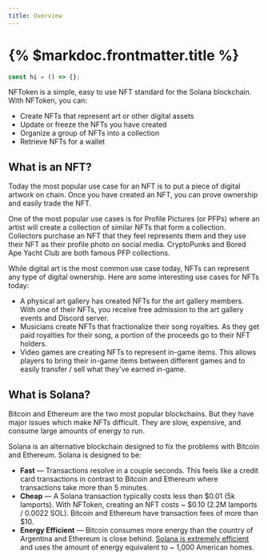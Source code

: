 ```yaml
---
title: Overview
---
```


# {% $markdoc.frontmatter.title %}

```js
const hi = () => {};
```

NFToken is a simple, easy to use NFT standard for the Solana blockchain. With NFToken, you can:

- Create NFTs that represent art or other digital assets
- Update or freeze the NFTs you have created
- Organize a group of NFTs into a collection
- Retrieve NFTs for a wallet

## What is an NFT?

Today the most popular use case for an NFT is to put a piece of digital artwork on chain. Once you have created an NFT, you can prove ownership and easily trade the NFT.

One of the most popular use cases is for Profile Pictures (or PFPs) where an artist will create a collection of similar NFTs that form a collection. Collectors purchase an NFT that they feel represents them and they use their NFT as their profile photo on social media. CryptoPunks and Bored Ape Yacht Club are both famous PFP collections.

While digital art is the most common use case today, NFTs can represent any type of digital ownership. Here are some interesting use cases for NFTs today:

- A physical art gallery has created NFTs for the art gallery members. With one of their NFTs, you receive free admission to the art gallery events and Discord server.
- Musicians create NFTs that fractionalize their song royalties. As they get paid royalties for their song, a portion of the proceeds go to their NFT holders.
- Video games are creating NFTs to represent in-game items. This allows players to bring their in-game items between different games and to easily transfer / sell what they've earned in-game.

## What is Solana?

Bitcoin and Ethereum are the two most popular blockchains. But they have major issues which make NFTs difficult. They are slow, expensive, and consume large amounts of energy to run.

Solana is an alternative blockchain designed to fix the problems with Bitcoin and Ethereum. Solana is designed to be:

- **Fast** — Transactions resolve in a couple seconds. This feels like a credit card transactions in contrast to Bitcoin and Ethereum where transactions take more than 5 minutes.
- **Cheap** — A Solana transaction typically costs less than $0.01 (5k lamports). With NFToken, creating an NFT costs ~ $0.10 (2.2M lamports / 0.0022 SOL). Bitcoin and Ethereum have transaction fees of more than $10.
- **Energy Efficient** — Bitcoin consumes more energy than the country of Argentina and Ethereum is close behind. [Solana is extremely efficient](https://solana.com/news/solanas-energy-use-report-march-2022) and uses the amount of energy equivalent to ~ 1,000 American homes.
